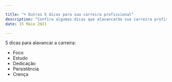 ```yaml
---

title: "+ Outras 5 dicas para sua carreira profissional"
description: "Confira algumas dicas que alavancarão sua carreira profissional"
date: 15 Maio 2021

---
```


5 dicas para alavancar a carreira: 
* Foco
* Estudo
* Dedicação
* Persistência
* Crença
